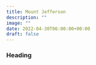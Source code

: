 ```yaml
---
title: Mount Jefferson 
description: ""
image: ""
date: 2022-04-30T06:00:00+00:00
draft: false
---
```

### Heading 

